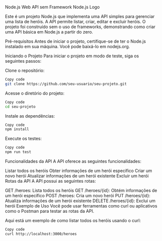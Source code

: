 Node.js Web API sem Framework
Node.js Logo

Este é um projeto Node.js que implementa uma API simples para gerenciar uma lista de heróis. A API permite listar, criar, editar e excluir heróis. O projeto foi construído sem o uso de frameworks, demonstrando como criar uma API básica em Node.js a partir do zero.

Pré-requisitos
Antes de iniciar o projeto, certifique-se de ter o Node.js instalado em sua máquina. Você pode baixá-lo em nodejs.org.

Iniciando o Projeto
Para iniciar o projeto em modo de teste, siga os seguintes passos:

Clone o repositório:

```bash
Copy code
git clone https://github.com/seu-usuario/seu-projeto.git
```
Acesse o diretório do projeto:
```bash
Copy code
cd seu-projeto
```
Instale as dependências:
```bash
Copy code
npm install
```
Execute os testes:
```bash
Copy code
npm run test
```
Funcionalidades da API
A API oferece as seguintes funcionalidades:

Listar todos os heróis
Obter informações de um herói específico
Criar um novo herói
Atualizar informações de um herói existente
Excluir um herói
Rotas da API
A API possui as seguintes rotas:

GET /heroes: Lista todos os heróis
GET /heroes/{id}: Obtém informações de um herói específico
POST /heroes: Cria um novo herói
PUT /heroes/{id}: Atualiza informações de um herói existente
DELETE /heroes/{id}: Exclui um herói
Exemplo de Uso
Você pode usar ferramentas como curl ou aplicativos como o Postman para testar as rotas da API.

Aqui está um exemplo de como listar todos os heróis usando o curl:

```bash
Copy code
curl http://localhost:3000/heroes
